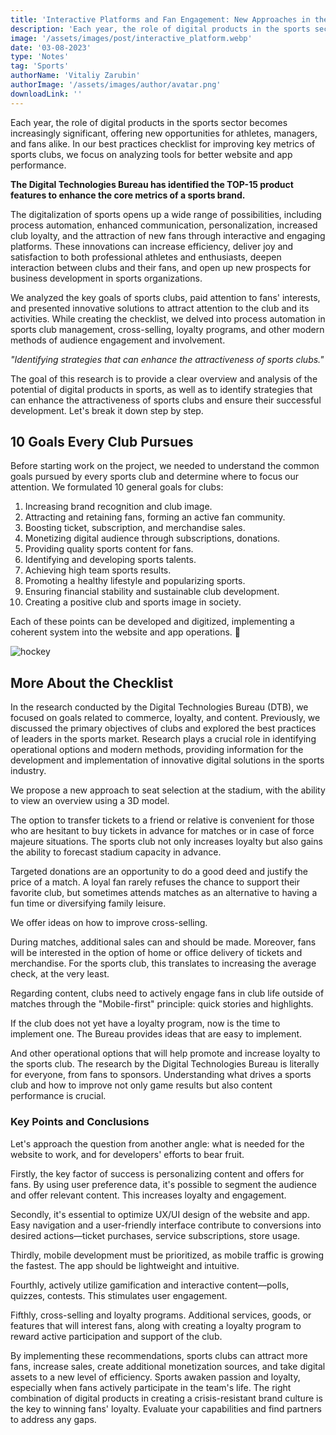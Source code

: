 ```yaml
---
title: 'Interactive Platforms and Fan Engagement: New Approaches in the Sports Industry 🚀'
description: 'Each year, the role of digital products in the sports sector becomes increasingly significant, offering new opportunities for athletes, managers, and fans alike.'
image: '/assets/images/post/interactive_platform.webp'
date: '03-08-2023'
type: 'Notes'
tag: 'Sports'
authorName: 'Vitaliy Zarubin'
authorImage: '/assets/images/author/avatar.png'
downloadLink: ''
---
```


Each year, the role of digital products in the sports sector becomes increasingly significant, offering new opportunities for athletes, managers, and fans alike. In our best practices checklist for improving key metrics of sports clubs, we focus on analyzing tools for better website and app performance.

**The Digital Technologies Bureau has identified the TOP-15 product features to enhance the core metrics of a sports brand.**

The digitalization of sports opens up a wide range of possibilities, including process automation, enhanced communication, personalization, increased club loyalty, and the attraction of new fans through interactive and engaging platforms. These innovations can increase efficiency, deliver joy and satisfaction to both professional athletes and enthusiasts, deepen interaction between clubs and their fans, and open up new prospects for business development in sports organizations.

We analyzed the key goals of sports clubs, paid attention to fans' interests, and presented innovative solutions to attract attention to the club and its activities. While creating the checklist, we delved into process automation in sports club management, cross-selling, loyalty programs, and other modern methods of audience engagement and involvement.

_"Identifying strategies that can enhance the attractiveness of sports clubs."_

The goal of this research is to provide a clear overview and analysis of the potential of digital products in sports, as well as to identify strategies that can enhance the attractiveness of sports clubs and ensure their successful development. Let's break it down step by step.

## 10 Goals Every Club Pursues

Before starting work on the project, we needed to understand the common goals pursued by every sports club and determine where to focus our attention. We formulated 10 general goals for clubs:

1. Increasing brand recognition and club image.
2. Attracting and retaining fans, forming an active fan community.
3. Boosting ticket, subscription, and merchandise sales.
4. Monetizing digital audience through subscriptions, donations.
5. Providing quality sports content for fans.
6. Identifying and developing sports talents.
7. Achieving high team sports results.
8. Promoting a healthy lifestyle and popularizing sports.
9. Ensuring financial stability and sustainable club development.
10. Creating a positive club and sports image in society.

Each of these points can be developed and digitized, implementing a coherent system into the website and app operations. 🌟

![hockey](/assets/images/postPicture/interactive_hockey.webp)

## More About the Checklist

In the research conducted by the Digital Technologies Bureau (DTB), we focused on goals related to commerce, loyalty, and content. Previously, we discussed the primary objectives of clubs and explored the best practices of leaders in the sports market. Research plays a crucial role in identifying operational options and modern methods, providing information for the development and implementation of innovative digital solutions in the sports industry.

We propose a new approach to seat selection at the stadium, with the ability to view an overview using a 3D model.

The option to transfer tickets to a friend or relative is convenient for those who are hesitant to buy tickets in advance for matches or in case of force majeure situations. The sports club not only increases loyalty but also gains the ability to forecast stadium capacity in advance.

Targeted donations are an opportunity to do a good deed and justify the price of a match. A loyal fan rarely refuses the chance to support their favorite club, but sometimes attends matches as an alternative to having a fun time or diversifying family leisure.

We offer ideas on how to improve cross-selling.

During matches, additional sales can and should be made. Moreover, fans will be interested in the option of home or office delivery of tickets and merchandise. For the sports club, this translates to increasing the average check, at the very least.

Regarding content, clubs need to actively engage fans in club life outside of matches through the "Mobile-first" principle: quick stories and highlights.

If the club does not yet have a loyalty program, now is the time to implement one. The Bureau provides ideas that are easy to implement.

And other operational options that will help promote and increase loyalty to the sports club. The research by the Digital Technologies Bureau is literally for everyone, from fans to sponsors. Understanding what drives a sports club and how to improve not only game results but also content performance is crucial.

### Key Points and Conclusions

Let's approach the question from another angle: what is needed for the website to work, and for developers' efforts to bear fruit.

Firstly, the key factor of success is personalizing content and offers for fans. By using user preference data, it's possible to segment the audience and offer relevant content. This increases loyalty and engagement.

Secondly, it's essential to optimize UX/UI design of the website and app. Easy navigation and a user-friendly interface contribute to conversions into desired actions—ticket purchases, service subscriptions, store usage.

Thirdly, mobile development must be prioritized, as mobile traffic is growing the fastest. The app should be lightweight and intuitive.

Fourthly, actively utilize gamification and interactive content—polls, quizzes, contests. This stimulates user engagement.

Fifthly, cross-selling and loyalty programs. Additional services, goods, or features that will interest fans, along with creating a loyalty program to reward active participation and support of the club.

By implementing these recommendations, sports clubs can attract more fans, increase sales, create additional monetization sources, and take digital assets to a new level of efficiency. Sports awaken passion and loyalty, especially when fans actively participate in the team's life. The right combination of digital products in creating a crisis-resistant brand culture is the key to winning fans' loyalty. Evaluate your capabilities and find partners to address any gaps.
